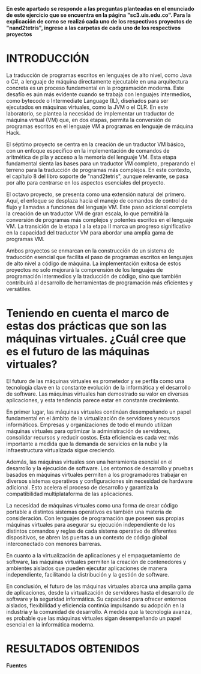**En este apartado se responde a las preguntas planteadas en el enunciado de este ejercicio que se encuentra en la página "sc3.uis.edu.co". 
Para la explicación de como se realizó cada uno de los respectivos proyectos de "nand2tetris", ingrese a las carpetas de cada uno de los respectivos proyectos**

# INTRODUCCIÓN
La traducción de programas escritos en lenguajes de alto nivel, como Java o C#, a lenguaje de máquina directamente ejecutable en una arquitectura concreta es un proceso fundamental en la programación moderna. Este desafío es aún más evidente cuando se trabaja con lenguajes intermedios, como bytecode o Intermediate Language (IL), diseñados para ser ejecutados en máquinas virtuales, como la JVM o el CLR. En este laboratorio, se plantea la necesidad de implementar un traductor de máquina virtual (VM) que, en dos etapas, permita la conversión de programas escritos en el lenguaje VM a programas en lenguaje de máquina Hack.

El séptimo proyecto se centra en la creación de un traductor VM básico, con un enfoque específico en la implementación de comandos de aritmética de pila y acceso a la memoria del lenguaje VM. Esta etapa fundamental sienta las bases para un traductor VM completo, preparando el terreno para la traducción de programas más complejos. En este contexto, el capítulo 8 del libro soporte de "nand2tetris", aunque relevante, se pasa por alto para centrarse en los aspectos esenciales del proyecto.

El octavo proyecto, se presenta como una extensión natural del primero. Aquí, el enfoque se desplaza hacia el manejo de comandos de control de flujo y llamadas a funciones del lenguaje VM. Este paso adicional completa la creación de un traductor VM de gran escala, lo que permitirá la conversión de programas más complejos y potentes escritos en el lenguaje VM. La transición de la etapa I a la etapa II marca un progreso significativo en la capacidad del traductor VM para abordar una amplia gama de programas VM.

Ambos proyectos se enmarcan en la construcción de un sistema de traducción esencial que facilita el paso de programas escritos en lenguajes de alto nivel a código de máquina. La implementación exitosa de estos proyectos no solo mejorará la comprensión de los lenguajes de programación intermedios y la traducción de código, sino que también contribuirá al desarrollo de herramientas de programación más eficientes y versátiles.

# Teniendo en cuenta el marco de estas dos prácticas que son las máquinas virtuales. ¿Cuál cree que es el futuro de las máquinas virtuales?
El futuro de las máquinas virtuales es prometedor y se perfila como una tecnología clave en la constante evolución de la informática y el desarrollo de software. Las máquinas virtuales han demostrado su valor en diversas aplicaciones, y esta tendencia parece estar en constante crecimiento.

En primer lugar, las máquinas virtuales continúan desempeñando un papel fundamental en el ámbito de la virtualización de servidores y recursos informáticos. Empresas y organizaciones de todo el mundo utilizan máquinas virtuales para optimizar la administración de servidores, consolidar recursos y reducir costos. Esta eficiencia es cada vez más importante a medida que la demanda de servicios en la nube y la infraestructura virtualizada sigue creciendo.

Además, las máquinas virtuales son una herramienta esencial en el desarrollo y la ejecución de software. Los entornos de desarrollo y pruebas basados en máquinas virtuales permiten a los programadores trabajar en diversos sistemas operativos y configuraciones sin necesidad de hardware adicional. Esto acelera el proceso de desarrollo y garantiza la compatibilidad multiplataforma de las aplicaciones.

La necesidad de máquinas virtuales como una forma de crear código portable a distintos sistemas operativos es también una materia de consideración. Con lenguajes de programación que poseen sus propias máquinas virtuales para asegurar su ejecución independiente de los distintos comandos y reglas de cada sistema operativo de diferentes dispositivos, se abren las puertas a un contexto de código global interconectado con menores barreras.

En cuanto a la virtualización de aplicaciones y el empaquetamiento de software, las máquinas virtuales permiten la creación de contenedores y ambientes aislados que pueden ejecutar aplicaciones de manera independiente, facilitando la distribución y la gestión de software.

En conclusión, el futuro de las máquinas virtuales abarca una amplia gama de aplicaciones, desde la virtualización de servidores hasta el desarrollo de software y la seguridad informática. Su capacidad para ofrecer entornos aislados, flexibilidad y eficiencia continúa impulsando su adopción en la industria y la comunidad de desarrollo. A medida que la tecnología avanza, es probable que las máquinas virtuales sigan desempeñando un papel esencial en la informática moderna.

# RESULTADOS OBTENIDOS


**Fuentes**
